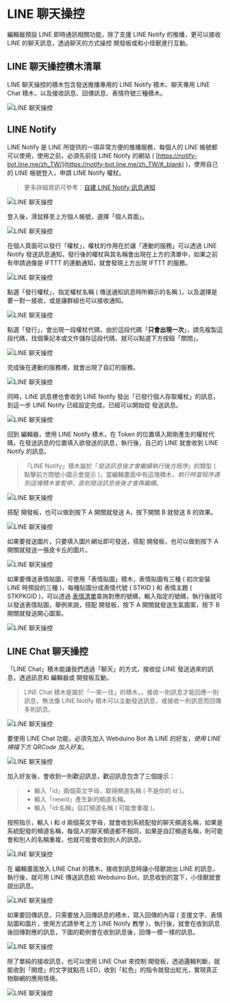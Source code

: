 # LINE 聊天操控

編輯器預設 LINE 即時通訊相關功能，除了支援 LINE Notify 的推播，更可以接收 LINE 的聊天訊息，透過聊天的方式操控 開發板或和小怪獸進行互動。

## LINE 聊天操控積木清單

LINE 聊天操控的積木包含發送推播專用的 LINE Notify 積木、聊天專用 LINE Chat 積木，以及接收訊息、回傳訊息、表情符號三種積木。

![LINE 聊天操控](../images/zh-tw/docs/webbit/extension/line-01.jpg)

## LINE Notify

LINE Notify 是 LINE 所提供的一項非常方便的推播服務，每個人的 LINE 帳號都可以使用，使用之前，必須先前往 LINE Notify 的網站 ( [https://notify-bot.line.me/zh_TW/](https://notify-bot.line.me/zh_TW/#_blank) )，使用自己的 LINE 帳號登入，申請 LINE Notify 權杖。

> 更多詳細資訊可參考：[自建 LINE Notify 訊息通知](https://www.oxxostudio.tw/articles/201806/line-notify.html#_blank)

![LINE 聊天操控](../images/zh-tw/docs/webbit/extension/line-02.jpg)

登入後，滑鼠移至上方個人帳號，選擇「個人頁面」。

![LINE 聊天操控](../images/zh-tw/docs/webbit/extension/line-03.jpg)

在個人頁面可以發行「權杖」，權杖的作用在於讓「連動的服務」可以透過 LINE Notify 發送訊息通知，發行後的權杖與其名稱會出現在上方的清單中，如果之前有申請過像是 IFTTT 的連動通知，就會發現上方出現 IFTTT 的服務。

![LINE 聊天操控](../images/zh-tw/docs/webbit/extension/line-04.jpg)

點選「發行權杖」，指定權杖名稱 ( 傳送通知訊息時所顯示的名稱 )，以及選擇是要一對一接收，或是讓群組也可以接收通知。

![LINE 聊天操控](../images/zh-tw/docs/webbit/extension/line-05.jpg)

點選「發行」，會出現一段權杖代碼，由於這段代碼「**只會出現一次**」，請先複製這段代碼，找個筆記本或文件儲存這段代碼，就可以點選下方按鈕「關閉」。

![LINE 聊天操控](../images/zh-tw/docs/webbit/extension/line-06.jpg)

完成後在連動的服務裡，就會出現了自訂的服務。

![LINE 聊天操控](../images/zh-tw/docs/webbit/extension/line-07.jpg)

同時，LINE 訊息裡也會收到 LINE Notify 發出「已發行個人存取權杖」的訊息，到這一步 LINE Notify 已經設定完成，已經可以開始從 發送訊息。

![LINE 聊天操控](../images/zh-tw/docs/webbit/extension/line-08.jpg)

回到 編輯器，使用 LINE Notify 積木，在 Token 的位置填入剛剛產生的權杖代碼，在發送訊息的位置填入欲發送的訊息，執行後，自己的 LINE 就會收到 LINE Notify 的訊息。

> 「LINE Notify」積木屬於「*發送訊息後才會繼續執行後方程序*」的類型 ( 點擊前方問號小圖示會提示 )，當編輯畫面中有這塊積木，*執行時當程序遇到這塊積木會暫停，直到發送訊息後後才會再繼續*。

![LINE 聊天操控](../images/zh-tw/docs/webbit/extension/line-10.jpg)

搭配 開發板，也可以做到按下 A 開關就發送 A，按下開關 B 就發送 B 的效果。

![LINE 聊天操控](../images/zh-tw/docs/webbit/extension/line-11.jpg)

如果要發送圖片，只要填入圖片網址即可發送，搭配 開發板，也可以做到按下 A 開關就發送一張皮卡丘的圖片。

![LINE 聊天操控](../images/zh-tw/docs/webbit/extension/line-13.jpg)

如果要傳送表情貼圖，可使用「表情貼圖」積木，表情貼圖有三種 ( 初次安裝 LINE 時預設的三種 )，每種貼圖分成表情代號 ( STKID ) 和 表情主題 ( STKPKGID )，可以透過 [表情清單](https://devdocs.line.me/files/sticker_list.pdf#_blank)查詢對應的號碼，輸入指定的號碼，執行後就可以發送表情貼圖，舉例來說，搭配 開發板，按下 A 開關就發送生氣圖案，按下 B 開關就發送開心圖案。

![LINE 聊天操控](../images/zh-tw/docs/webbit/extension/line-12.jpg)

## LINE Chat 聊天操控

「LINE Chat」積木能讓我們透過「聊天」的方式，接收從 LINE 發送過來的訊息，透過訊息和 編輯器或 開發板互動。

> LINE Chat 積木是屬於「一來一往」的積木，，接收一則訊息才能回應一則訊息，無法像 LINE Notify 積木可以主動發送訊息，或接收一則訊息而回傳多則訊息。

![LINE 聊天操控](../images/zh-tw/docs/webbit/extension/line-14.jpg)

要使用 LINE Chat 功能，必須先加入 Webduino Bot 為 LINE 的好友，*使用 LINE 掃描下方 QRCode 加入好友*。

![LINE 聊天操控](../images/zh-tw/docs/webbit/extension/line-15.jpg)

加入好友後，會收到一則歡迎訊息，歡迎訊息包含了三個提示：

> - 輸入「id」兩個英文字母，取得頻道名稱 ( 不是你的 id )。
> - 輸入「newid」產生新的頻道名稱。
> - 輸入「id:名稱」自訂頻道名稱 ( 可能會重複 )。

按照指示，輸入 i 和 d 兩個英文字母，就會收到系統配發的聊天頻道名稱，如果是系統配發的頻道名稱，每個人的聊天頻道都不相同，如果是自訂頻道名稱，則可能會和別人的名稱重複，也就可能會收到別人的訊息。

![LINE 聊天操控](../images/zh-tw/docs/webbit/extension/line-16.jpg)

在 編輯畫面放入 LINE Chat 的積木，接收到訊息時讓小怪獸說出 LINE 的訊息，執行後，就可用 LINE 傳送訊息給 Webduino Bot，訊息收到的當下，小怪獸就會說出訊息。

![LINE 聊天操控](../images/zh-tw/docs/webbit/extension/line-17.jpg)

如果要回傳訊息，只需要放入回傳訊息的積木，寫入回傳的內容 ( 支援文字、表情貼圖和圖片，使用方式請參考上方 LINE Notify 教學 )，執行後，就會在收到訊息後回傳對應的訊息，下圖的範例會在收到訊息後，回傳一模一樣的訊息。

![LINE 聊天操控](../images/zh-tw/docs/webbit/extension/line-18.jpg)

除了單純的接收訊息，也可以使用 LINE Chat 來控制 開發板，透過邏輯判斷，就能收到「開燈」的文字就點亮 LED，收到「紅色」的指令就發出紅光，實現真正物聯網的應用情境。

![LINE 聊天操控](../images/zh-tw/docs/webbit/extension/line-19.jpg)



